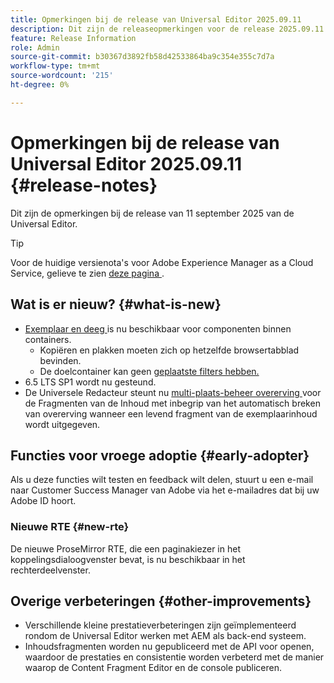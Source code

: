 ```yaml
---
title: Opmerkingen bij de release van Universal Editor 2025.09.11
description: Dit zijn de releaseopmerkingen voor de release 2025.09.11 van de Universal Editor.
feature: Release Information
role: Admin
source-git-commit: b30367d3892fb58d42533864ba9c354e355c7d7a
workflow-type: tm+mt
source-wordcount: '215'
ht-degree: 0%

---
```



# Opmerkingen bij de release van Universal Editor 2025.09.11 {#release-notes}

Dit zijn de opmerkingen bij de release van 11 september 2025 van de Universal Editor.

>[!TIP]
>
>Voor de huidige versienota&#39;s voor Adobe Experience Manager as a Cloud Service, gelieve te zien [ deze pagina ](/help/release-notes/release-notes-cloud/release-notes-current.md).

## Wat is er nieuw? {#what-is-new}

* [ Exemplaar en deeg ](/help/sites-cloud/authoring/universal-editor/authoring.md#copy-paste) is nu beschikbaar voor componenten binnen containers.
   * Kopiëren en plakken moeten zich op hetzelfde browsertabblad bevinden.
   * De doelcontainer kan geen [ geplaatste filters hebben.](/help/implementing/universal-editor/filtering.md)
* 6.5 LTS SP1 wordt nu gesteund.
* De Universele Redacteur steunt nu [ multi-plaats-beheer overerving ](/help/sites-cloud/authoring/universal-editor/inheritance.md) voor de Fragmenten van de Inhoud met inbegrip van het automatisch breken van overerving wanneer een levend fragment van de exemplaarinhoud wordt uitgegeven.

## Functies voor vroege adoptie {#early-adopter}

Als u deze functies wilt testen en feedback wilt delen, stuurt u een e-mail naar Customer Success Manager van Adobe via het e-mailadres dat bij uw Adobe ID hoort.

### Nieuwe RTE {#new-rte}

De nieuwe ProseMirror RTE, die een paginakiezer in het koppelingsdialoogvenster bevat, is nu beschikbaar in het rechterdeelvenster.

## Overige verbeteringen {#other-improvements}

* Verschillende kleine prestatieverbeteringen zijn geïmplementeerd rondom de Universal Editor werken met AEM als back-end systeem.
* Inhoudsfragmenten worden nu gepubliceerd met de API voor openen, waardoor de prestaties en consistentie worden verbeterd met de manier waarop de Content Fragment Editor en de console publiceren.
